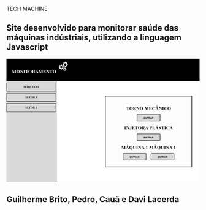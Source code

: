 <h1r>TECH MACHINE</h1>
<h2>Site desenvolvido para monitorar saúde das máquinas indústriais, utilizando a linguagem Javascript</h2>
<img src="tela.PNG">
<h2>Guilherme Brito, Pedro, Cauã e Davi Lacerda</h2>
<style>
  h1{align:center;}
  h2{
  align:center;}
  </style>
